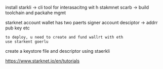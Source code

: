 install starkli -> cli tool for interasacitng wit h stakmnet
scarb -> build toolchain and packahe mgmt

starknet account
    wallet has two paerts
        signer
        account desciptor -> addrr pub key etc

    to deploy, u need to create and fund wallrt with eth
    use starkent goerlu 

create a keystore file
    and descriptor using staerkli


https://www.starknet.io/en/tutorials

